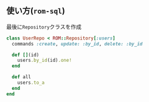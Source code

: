 
## 使い方(`rom-sql`)

最後に`Repository`クラスを作成

```ruby
class UserRepo < ROM::Repository[:users]
  commands :create, update: :by_id, delete: :by_id

  def [](id)
    users.by_id(id).one!
  end

  def all
    users.to_a
  end
end
```
